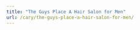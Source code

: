 ```yaml
---
title: "The Guys Place A Hair Salon for Men"
url: /cary/the-guys-place-a-hair-salon-for-men/
---
```

